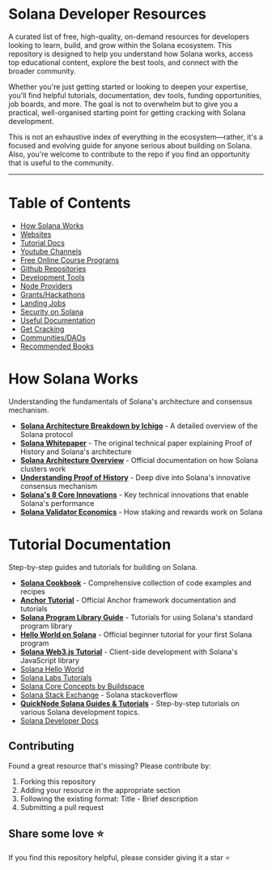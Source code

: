 # Solana Developer Resources

A curated list of free, high-quality, on-demand resources for developers looking to learn, build, and grow within the Solana ecosystem. This repository is designed to help you understand how Solana works, access top educational content, explore the best tools, and connect with the broader community.

Whether you're just getting started or looking to deepen your expertise, you'll find helpful tutorials, documentation, dev tools, funding opportunities, job boards, and more. The goal is not to overwhelm but to give you a practical, well-organised starting point for getting cracking with Solana development.

This is not an exhaustive index of everything in the ecosystem—rather, it's a focused and evolving guide for anyone serious about building on Solana.
Also, you're welcome to contribute to the repo if you find an opportunity that is useful to the community.


---

# Table of Contents

- [How Solana Works](#how-solana-works)
- [Websites](#websites)
- [Tutorial Docs](#tutorial-docs)
- [Youtube Channels](#youtube-channels)
- [Free Online Course Programs](#free-online-courses)
- [Github Repositories](#github-repositories)
- [Development Tools](#development-tools)
- [Node Providers](#node-providers)
- [Grants/Hackathons](grants-hackathons)
- [Landing Jobs](#landing-jobs)
- [Security on Solana](#solana-security)
- [Useful Documentation](#useful-documentation)
- [Get Cracking](#get-cracking)
- [Communities/DAOs](#communities-DAOs)
- [Recommended Books](#recommended-books)


# How Solana Works
Understanding the fundamentals of Solana's architecture and consensus mechanism.

- **[Solana Architecture Breakdown by Ichigo](https://www.helius.dev/blog/solana-executive-overview)** - A detailed overview of the Solana protocol
- **[Solana Whitepaper](https://solana.com/solana-whitepaper.pdf)** - The original technical paper explaining Proof of History and Solana's architecture
- **[Solana Architecture Overview](https://docs.solana.com/cluster/overview)** - Official documentation on how Solana clusters work
- **[Understanding Proof of History](https://medium.com/solana-labs/proof-of-history-a-clock-for-blockchain-cf47a61a9274)** - Deep dive into Solana's innovative consensus mechanism
- **[Solana's 8 Core Innovations](https://medium.com/solana-labs/7-innovations-that-make-solana-the-first-web-scale-blockchain-ddc50b1defda)** - Key technical innovations that enable Solana's performance
- **[Solana Validator Economics](https://docs.solana.com/economics_overview)** - How staking and rewards work on Solana


# Tutorial Documentation

Step-by-step guides and tutorials for building on Solana.

- **[Solana Cookbook](https://solanacookbook.com/)** - Comprehensive collection of code examples and recipes
- **[Anchor Tutorial](https://www.anchor-lang.com/docs/intro)** - Official Anchor framework documentation and tutorials
- **[Solana Program Library Guide](https://spl.solana.com/)** - Tutorials for using Solana's standard program library
- **[Hello World on Solana](https://github.com/solana-labs/example-helloworld)** - Official beginner tutorial for your first Solana program
- **[Solana Web3.js Tutorial](https://solanacookbook.com/guides/get-program-accounts.html)** - Client-side development with Solana's JavaScript library
- [Solana Hello World](https://docs.solana.com/developing/helloworld)
- [Solana Labs Tutorials](https://docs.solana.com/developing)
- [Solana Core Concepts by Buildspace](https://buildspace.so/solana)
- [Solana Stack Exchange](https://solana.stackexchange.com/) - Solana stackoverflow
- **[QuickNode Solana Guides & Tutorials](https://www.quicknode.com/guides/solana)** - Step-by-step tutorials on various Solana development topics.
- [Solana Developer Docs](https://docs.solana.com/)
  
## Contributing

Found a great resource that's missing? Please contribute by:

1. Forking this repository
2. Adding your resource in the appropriate section
3. Following the existing format: Title - Brief description
4. Submitting a pull request

## Share some love ⭐

If you find this repository helpful, please consider giving it a star ⭐
